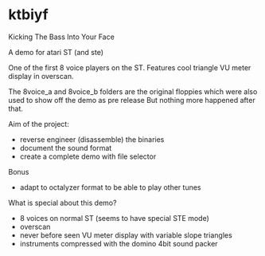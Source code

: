 # ktbiyf
Kicking The Bass Into Your Face

A demo for atari ST (and ste)

One of the first 8 voice players on the ST.
Features cool triangle VU meter display in overscan.

The 8voice_a and 8voice_b folders are the original floppies
which were also used to show off the demo as pre release
But nothing more happened after that.

Aim of the project:
* reverse engineer (disassemble) the binaries
* document the sound format
* create a complete demo with file selector

Bonus
* adapt to octalyzer format to be able to play other tunes

What is special about this demo?
* 8 voices on normal ST (seems to have special STE mode)
* overscan
* never before seen VU meter display with variable slope triangles
* instruments compressed with the domino 4bit sound packer

